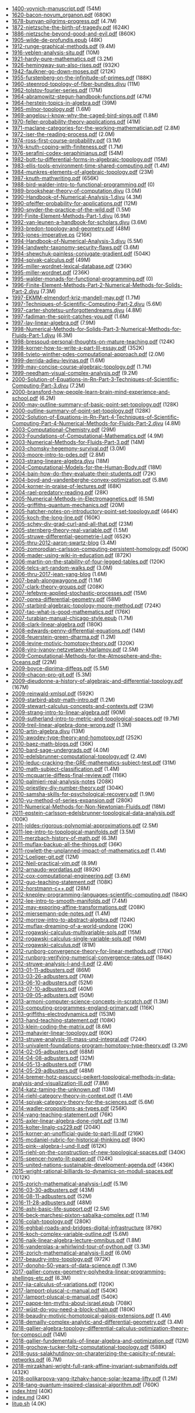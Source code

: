 - [1400-voynich-manuscript.pdf](/lit/1400-voynich-manuscript.pdf) (54M)
- [1620-bacon-novum_organon.pdf](/lit/1620-bacon-novum_organon.pdf) (680K)
- [1678-bunyan-pilgrims-progress.pdf](/lit/1678-bunyan-pilgrims-progress.pdf) (4.7M)
- [1872-nietzsche-the-birth-of-tragedy.pdf](/lit/1872-nietzsche-the-birth-of-tragedy.pdf) (624K)
- [1886-nietzsche-beyond-good-and-evil.pdf](/lit/1886-nietzsche-beyond-good-and-evil.pdf) (860K)
- [1905-wilde-de-profundis.epub](/lit/1905-wilde-de-profundis.epub) (48K)
- [1912-runge-graphical-methods.pdf](/lit/1912-runge-graphical-methods.pdf) (9.4M)
- [1916-veblen-analysis-situ.pdf](/lit/1916-veblen-analysis-situ.pdf) (10M)
- [1921-hardy-pure-mathematics.pdf](/lit/1921-hardy-pure-mathematics.pdf) (3.2M)
- [1926-hemingway-sun-also-rises.pdf](/lit/1926-hemingway-sun-also-rises.pdf) (932K)
- [1942-faulkner-go-down-moses.pdf](/lit/1942-faulkner-go-down-moses.pdf) (212K)
- [1955-furstenberg-on-the-infinitude-of-primes.pdf](/lit/1955-furstenberg-on-the-infinitude-of-primes.pdf) (188K)
- [1960-steenrod-topology-of-fiber-bundles.djvu](/lit/1960-steenrod-topology-of-fiber-bundles.djvu) (11M)
- [1962-tolstov-fourier-series.pdf](/lit/1962-tolstov-fourier-series.pdf) (17M)
- [1964-abramowitz-stegun-handbook-functions.pdf](/lit/1964-abramowitz-stegun-handbook-functions.pdf) (47M)
- [1964-herstein-topics-in-algebra.pdf](/lit/1964-herstein-topics-in-algebra.pdf) (39M)
- [1965-milnor-topology.pdf](/lit/1965-milnor-topology.pdf) (1.6M)
- [1969-angelou-i-know-why-the-caged-bird-sings.pdf](/lit/1969-angelou-i-know-why-the-caged-bird-sings.pdf) (1.8M)
- [1970-feller-probability-theory-applications.pdf](/lit/1970-feller-probability-theory-applications.pdf) (41M)
- [1971-maclane-categories-for-the-working-mathematician.pdf](/lit/1971-maclane-categories-for-the-working-mathematician.pdf) (2.8M)
- [1972-iser-the-reading-process.pdf](/lit/1972-iser-the-reading-process.pdf) (2.0M)
- [1974-ross-first-course-probability.pdf](/lit/1974-ross-first-course-probability.pdf) (3.1M)
- [1976-knuth-coping-with-finiteness.pdf](/lit/1976-knuth-coping-with-finiteness.pdf) (1.7M)
- [1976-serafini-codex-seraphinianus.pdf](/lit/1976-serafini-codex-seraphinianus.pdf) (54M)
- [1982-bott-tu-differential-forms-in-algebraic-topology.pdf](/lit/1982-bott-tu-differential-forms-in-algebraic-topology.pdf) (15M)
- [1983-ellis-tools-environment-time-shared-computing.pdf](/lit/1983-ellis-tools-environment-time-shared-computing.pdf) (1.4M)
- [1984-munkres-elements-of-algebraic-topology.pdf](/lit/1984-munkres-elements-of-algebraic-topology.pdf) (23M)
- [1987-knuth-mathwriting.pdf](/lit/1987-knuth-mathwriting.pdf) (656K)
- [1988-bird-walder-intro-to-functional-programming.pdf](/lit/1988-bird-walder-intro-to-functional-programming.pdf) (0)
- [1989-brookshear-theory-of-computation.djvu](/lit/1989-brookshear-theory-of-computation.djvu) (3.0M)
- [1990-Handbook-of-Numerical-Analysis-1.djvu](/lit/1990-Handbook-of-Numerical-Analysis-1.djvu) (4.3M)
- [1990-pfeiffer-probability-for-applications.pdf](/lit/1990-pfeiffer-probability-for-applications.pdf) (12M)
- [1990-snyder-the-practice-of-the-wild.pdf](/lit/1990-snyder-the-practice-of-the-wild.pdf) (1.5M)
- [1991-Finite-Element-Methods-Part-1.djvu](/lit/1991-Finite-Element-Methods-Part-1.djvu) (6.9M)
- [1992-van-leunen-a-handbook-for-scholars.djvu](/lit/1992-van-leunen-a-handbook-for-scholars.djvu) (3.6M)
- [1993-bredon-topology-and-geometry.pdf](/lit/1993-bredon-topology-and-geometry.pdf) (48M)
- [1993-jones-imperative.ps](/lit/1993-jones-imperative.ps) (216K)
- [1994-Handbook-of-Numerical-Analysis-3.djvu](/lit/1994-Handbook-of-Numerical-Analysis-3.djvu) (5.5M)
- [1994-landwehr-taxonomy-security-flaws.pdf](/lit/1994-landwehr-taxonomy-security-flaws.pdf) (3.6M)
- [1994-shewchuk-painless-conjugate-gradient.pdf](/lit/1994-shewchuk-painless-conjugate-gradient.pdf) (504K)
- [1994-spivak-calculus.pdf](/lit/1994-spivak-calculus.pdf) (49M)
- [1995-miller-wordnet-lexical-database.pdf](/lit/1995-miller-wordnet-lexical-database.pdf) (236K)
- [1995-miller-wordnet.pdf](/lit/1995-miller-wordnet.pdf) (236K)
- [1995-walder-monads-for-functional-programming.pdf](/lit/1995-walder-monads-for-functional-programming.pdf) (0)
- [1996-Finite-Element-Methods-Part-2-Numerical-Methods-for-Solids-Part-2.djvu](/lit/1996-Finite-Element-Methods-Part-2-Numerical-Methods-for-Solids-Part-2.djvu) (7.3M)
- [1997-EKMM-elmendorf-kriz-mandell-may.pdf](/lit/1997-EKMM-elmendorf-kriz-mandell-may.pdf) (1.7M)
- [1997-Techniques-of-Scientific-Computing-Part-2.djvu](/lit/1997-Techniques-of-Scientific-Computing-Part-2.djvu) (5.6M)
- [1997-carter-shotetsu-unforgottendreams.djvu](/lit/1997-carter-shotetsu-unforgottendreams.djvu) (4.8M)
- [1997-fadiman-the-spirit-catches-you.pdf](/lit/1997-fadiman-the-spirit-catches-you.pdf) (1.6M)
- [1997-lay-linear-algebra.pdf](/lit/1997-lay-linear-algebra.pdf) (7.9M)
- [1998-Numerical-Methods-for-Solids-Part-3-Numerical-Methods-for-Fluids-Part-1.djvu](/lit/1998-Numerical-Methods-for-Solids-Part-3-Numerical-Methods-for-Fluids-Part-1.djvu) (6.3M)
- [1998-bressoud-personal-thoughts-on-mature-teaching.pdf](/lit/1998-bressoud-personal-thoughts-on-mature-teaching.pdf) (124K)
- [1998-korner-how-to-write-a-part-III-essay.pdf](/lit/1998-korner-how-to-write-a-part-III-essay.pdf) (352K)
- [1998-tvieto-winther-pdes-computational-approach.pdf](/lit/1998-tvieto-winther-pdes-computational-approach.pdf) (2.0M)
- [1999-derrida-adieu-levinas.pdf](/lit/1999-derrida-adieu-levinas.pdf) (1.6M)
- [1999-may-concise-course-algebraic-topology.pdf](/lit/1999-may-concise-course-algebraic-topology.pdf) (1.7M)
- [1999-needham-visual-complex-analysis.pdf](/lit/1999-needham-visual-complex-analysis.pdf) (9.2M)
- [2000-Solution-of-Equations-in-Rn-Part-3-Techniques-of-Scientific-Computing-Part-3.djvu](/lit/2000-Solution-of-Equations-in-Rn-Part-3-Techniques-of-Scientific-Computing-Part-3.djvu) (7.2M)
- [2000-bransford-how-people-learn-brain-mind-experience-and-school.pdf](/lit/2000-bransford-how-people-learn-brain-mind-experience-and-school.pdf) (6.2M)
- [2000-may-outline-summary-of-basic-point-set-topology.pdf](/lit/2000-may-outline-summary-of-basic-point-set-topology.pdf) (128K)
- [2000-outline-summary-of-point-set-topology.pdf](/lit/2000-outline-summary-of-point-set-topology.pdf) (128K)
- [2002-Solution-of-Equations-in-Rn-Part-4-Techniques-of-Scientific-Computing-Part-4-Numerical-Methods-for-Fluids-Part-2.djvu](/lit/2002-Solution-of-Equations-in-Rn-Part-4-Techniques-of-Scientific-Computing-Part-4-Numerical-Methods-for-Fluids-Part-2.djvu) (4.8M)
- [2003-Computational-Chemistry.pdf](/lit/2003-Computational-Chemistry.pdf) (29M)
- [2003-Foundations-of-Computational-Mathematics.pdf](/lit/2003-Foundations-of-Computational-Mathematics.pdf) (4.9M)
- [2003-Numerical-Methods-for-Fluids-Part-3.pdf](/lit/2003-Numerical-Methods-for-Fluids-Part-3.pdf) (14M)
- [2003-chomsky-hegemony-survival.pdf](/lit/2003-chomsky-hegemony-survival.pdf) (3.0M)
- [2003-moore-intro-to-pdes.pdf](/lit/2003-moore-intro-to-pdes.pdf) (2.8M)
- [2003-strang-lineare-algebra.djvu](/lit/2003-strang-lineare-algebra.djvu) (18M)
- [2004-Computational-Models-for-the-Human-Body.pdf](/lit/2004-Computational-Models-for-the-Human-Body.pdf) (18M)
- [2004-bain-how-do-they-evaluate-their-students.pdf](/lit/2004-bain-how-do-they-evaluate-their-students.pdf) (72K)
- [2004-boyd-and-vandenberghe-convex-optimization.pdf](/lit/2004-boyd-and-vandenberghe-convex-optimization.pdf) (5.8M)
- [2004-korner-in-praise-of-lectures.pdf](/lit/2004-korner-in-praise-of-lectures.pdf) (68K)
- [2004-rael-predatory-reading.pdf](/lit/2004-rael-predatory-reading.pdf) (28K)
- [2005-Numerical-Methods-in-Electromagnetics.pdf](/lit/2005-Numerical-Methods-in-Electromagnetics.pdf) (6.5M)
- [2005-griffiths-quantum-mechanics.pdf](/lit/2005-griffiths-quantum-mechanics.pdf) (20M)
- [2005-hatcher-notes-on-introductory-point-set-topology.pdf](/lit/2005-hatcher-notes-on-introductory-point-set-topology.pdf) (464K)
- [2005-koch-the-long-line.pdf](/lit/2005-koch-the-long-line.pdf) (160K)
- [2005-schey-div-grad-curl-and-all-that.pdf](/lit/2005-schey-div-grad-curl-and-all-that.pdf) (23M)
- [2005-sternberg-theory-real-variable.pdf](/lit/2005-sternberg-theory-real-variable.pdf) (1.5M)
- [2005-struwe-differential-geometrie-I.pdf](/lit/2005-struwe-differential-geometrie-I.pdf) (652K)
- [2005-thru-2012-aaron-swartz-blog](/lit/2005-thru-2012-aaron-swartz-blog) (3.4M)
- [2005-zomorodian-carlsson-computing-persistent-homology.pdf](/lit/2005-zomorodian-carlsson-computing-persistent-homology.pdf) (500K)
- [2006-mader-using-wiki-in-education.pdf](/lit/2006-mader-using-wiki-in-education.pdf) (872K)
- [2006-martin-on-the-stability-of-four-legged-tables.pdf](/lit/2006-martin-on-the-stability-of-four-legged-tables.pdf) (120K)
- [2006-telcs-art-random-walks.pdf](/lit/2006-telcs-art-random-walks.pdf) (3.0M)
- [2006-thru-2017-jean-yang-blog](/lit/2006-thru-2017-jean-yang-blog) (1.6M)
- [2007-beah-alongwaygone.pdf](/lit/2007-beah-alongwaygone.pdf) (1.1M)
- [2007-clark-theory-groups.pdf](/lit/2007-clark-theory-groups.pdf) (208K)
- [2007-lefebvre-applied-stochastic-processes.pdf](/lit/2007-lefebvre-applied-stochastic-processes.pdf) (15M)
- [2007-oprea-differential-geometry.pdf](/lit/2007-oprea-differential-geometry.pdf) (58M)
- [2007-starbird-algebraic-topology-moore-method.pdf](/lit/2007-starbird-algebraic-topology-moore-method.pdf) (724K)
- [2007-tao-what-is-good-mathematics.pdf](/lit/2007-tao-what-is-good-mathematics.pdf) (176K)
- [2007-turabian-manual-chicago-style.epub](/lit/2007-turabian-manual-chicago-style.epub) (1.7M)
- [2008-clark-linear-algebra.pdf](/lit/2008-clark-linear-algebra.pdf) (180K)
- [2008-edwards-penny-differential-equations.pdf](/lit/2008-edwards-penny-differential-equations.pdf) (14M)
- [2008-feuerstein-green-dharma.pdf](/lit/2008-feuerstein-green-dharma.pdf) (1.2M)
- [2008-levine-motivic-homotopy-theory.pdf](/lit/2008-levine-motivic-homotopy-theory.pdf) (320K)
- [2008-yiro-ivanov-netzvetaev-kharlamov.pdf](/lit/2008-yiro-ivanov-netzvetaev-kharlamov.pdf) (2.5M)
- [2009-Computational-Methods-for-the-Atmosphere-and-the-Oceans.pdf](/lit/2009-Computational-Methods-for-the-Atmosphere-and-the-Oceans.pdf) (22M)
- [2009-boyce-diprima-diffeqs.pdf](/lit/2009-boyce-diprima-diffeqs.pdf) (5.5M)
- [2009-chacon-pro-git.pdf](/lit/2009-chacon-pro-git.pdf) (5.3M)
- [2009-dieudonne-a-history-of-algebraic-and-differential-topology.pdf](/lit/2009-dieudonne-a-history-of-algebraic-and-differential-topology.pdf) (167M)
- [2009-reinwald-xmlsql.pdf](/lit/2009-reinwald-xmlsql.pdf) (592K)
- [2009-starbird-abstr-math-intro.pdf](/lit/2009-starbird-abstr-math-intro.pdf) (1.2M)
- [2009-stewart-calculus-concepts-and-contexts.pdf](/lit/2009-stewart-calculus-concepts-and-contexts.pdf) (23M)
- [2009-strang-intro-to-linear-algebra.pdf](/lit/2009-strang-intro-to-linear-algebra.pdf) (90M)
- [2009-sutherland-intro-to-metric-and-topological-spaces.pdf](/lit/2009-sutherland-intro-to-metric-and-topological-spaces.pdf) (9.7M)
- [2009-treil-linear-algebra-done-wrong.pdf](/lit/2009-treil-linear-algebra-done-wrong.pdf) (1.3M)
- [2010-artin-algebra.djvu](/lit/2010-artin-algebra.djvu) (13M)
- [2010-awodey-type-theory-and-homotopy.pdf](/lit/2010-awodey-type-theory-and-homotopy.pdf) (252K)
- [2010-baez-math-blogs.pdf](/lit/2010-baez-math-blogs.pdf) (36K)
- [2010-bard-sage-undergrads.pdf](/lit/2010-bard-sage-undergrads.pdf) (4.0M)
- [2010-edelsbrunner-computational-topology.pdf](/lit/2010-edelsbrunner-computational-topology.pdf) (2.4M)
- [2010-leduc-cracking-the-GRE-mathematics-subject-test.pdf](/lit/2010-leduc-cracking-the-GRE-mathematics-subject-test.pdf) (31M)
- [2010-math-subject-classification.pdf](/lit/2010-math-subject-classification.pdf) (1.4M)
- [2010-mcquarrie-diffeqs-final-review.pdf](/lit/2010-mcquarrie-diffeqs-final-review.pdf) (116K)
- [2010-palmieri-real-analysis-notes](/lit/2010-palmieri-real-analysis-notes) (208K)
- [2010-priestley-diy-number-theory.pdf](/lit/2010-priestley-diy-number-theory.pdf) (304K)
- [2010-samsha-skills-for-psychological-recovery.pdf](/lit/2010-samsha-skills-for-psychological-recovery.pdf) (1.9M)
- [2010-yu-method-of-series-expansion.pdf](/lit/2010-yu-method-of-series-expansion.pdf) (280K)
- [2011-Numerical-Methods-for-Non-Newtonian-Fluids.pdf](/lit/2011-Numerical-Methods-for-Non-Newtonian-Fluids.pdf) (18M)
- [2011-epstein-carlsson-edelsbrunner-topological-data-analysis.pdf](/lit/2011-epstein-carlsson-edelsbrunner-topological-data-analysis.pdf) (100K)
- [2011-joldes-rigorous-polynomial-approximations.pdf](/lit/2011-joldes-rigorous-polynomial-approximations.pdf) (2.5M)
- [2011-lee-intro-to-topological-manifolds.pdf](/lit/2011-lee-intro-to-topological-manifolds.pdf) (3.5M)
- [2011-merzbach-history-of-math.pdf](/lit/2011-merzbach-history-of-math.pdf) (6.3M)
- [2011-muflax-backup-all-the-things.pdf](/lit/2011-muflax-backup-all-the-things.pdf) (36K)
- [2011-rowlett-the-unplanned-impact-of-mathematics.pdf](/lit/2011-rowlett-the-unplanned-impact-of-mathematics.pdf) (1.4M)
- [2012-Loeliger-git.pdf](/lit/2012-Loeliger-git.pdf) (12M)
- [2012-Neil-practical-vim.pdf](/lit/2012-Neil-practical-vim.pdf) (8.9M)
- [2012-arnaudo-wordatlas.pdf](/lit/2012-arnaudo-wordatlas.pdf) (892K)
- [2012-cox-computational-engineering.pdf](/lit/2012-cox-computational-engineering.pdf) (3.6M)
- [2012-guo-teaching-statement.pdf](/lit/2012-guo-teaching-statement.pdf) (108K)
- [2012-horstmann-c++.pdf](/lit/2012-horstmann-c++.pdf) (28M)
- [2012-knepley-programming-languages-scientific-computing.pdf](/lit/2012-knepley-programming-languages-scientific-computing.pdf) (184K)
- [2012-lee-intro-to-smooth-manifolds.pdf](/lit/2012-lee-intro-to-smooth-manifolds.pdf) (7.4M)
- [2012-may-exporing-affine-transformations.pdf](/lit/2012-may-exporing-affine-transformations.pdf) (208K)
- [2012-miersemann-pde-notes.pdf](/lit/2012-miersemann-pde-notes.pdf) (1.4M)
- [2012-morrow-intro-to-abstract-algebra.pdf](/lit/2012-morrow-intro-to-abstract-algebra.pdf) (124K)
- [2012-muflax-dreaming-of-a-world-undone](/lit/2012-muflax-dreaming-of-a-world-undone) (20K)
- [2012-rogawski-calculus-multivariable-sols.pdf](/lit/2012-rogawski-calculus-multivariable-sols.pdf) (15M)
- [2012-rogawski-calculus-single-variable-sols.pdf](/lit/2012-rogawski-calculus-single-variable-sols.pdf) (16M)
- [2012-rogawski-calculus.pdf](/lit/2012-rogawski-calculus.pdf) (81M)
- [2012-runborg-convergence-theory-for-linear-methods.pdf](/lit/2012-runborg-convergence-theory-for-linear-methods.pdf) (176K)
- [2012-runborg-verifying-numerical-convergence-rates.pdf](/lit/2012-runborg-verifying-numerical-convergence-rates.pdf) (184K)
- [2012-struwe-analysis-I-and-II.pdf](/lit/2012-struwe-analysis-I-and-II.pdf) (2.4M)
- [2013-01-11-adbusters.pdf](/lit/2013-01-11-adbusters.pdf) (86M)
- [2013-03-26-adbusters.pdf](/lit/2013-03-26-adbusters.pdf) (76M)
- [2013-06-10-adbusters.pdf](/lit/2013-06-10-adbusters.pdf) (52M)
- [2013-07-10-adbusters.pdf](/lit/2013-07-10-adbusters.pdf) (40M)
- [2013-09-05-adbusters.pdf](/lit/2013-09-05-adbusters.pdf) (50M)
- [2013-armoni-computer-science-concepts-in-scratch.pdf](/lit/2013-armoni-computer-science-concepts-in-scratch.pdf) (1.3M)
- [2013-computing-programmes-england-primary.pdf](/lit/2013-computing-programmes-england-primary.pdf) (116K)
- [2013-griffiths-electrodynamics.pdf](/lit/2013-griffiths-electrodynamics.pdf) (153M)
- [2013-hand-teaching-statement.pdf](/lit/2013-hand-teaching-statement.pdf) (108K)
- [2013-klein-coding-the-matrix.pdf](/lit/2013-klein-coding-the-matrix.pdf) (8.6M)
- [2013-mahavier-linear-topology.pdf](/lit/2013-mahavier-linear-topology.pdf) (60K)
- [2013-struwe-analysis-III-mass-und-integral.pdf](/lit/2013-struwe-analysis-III-mass-und-integral.pdf) (724K)
- [2013-univalent-foundations-program-homotopy-type-theory.pdf](/lit/2013-univalent-foundations-program-homotopy-type-theory.pdf) (3.2M)
- [2014-02-05-adbusters.pdf](/lit/2014-02-05-adbusters.pdf) (68M)
- [2014-04-08-adbusters.pdf](/lit/2014-04-08-adbusters.pdf) (32M)
- [2014-05-13-adbusters.pdf](/lit/2014-05-13-adbusters.pdf) (71M)
- [2014-05-29-adbusters.pdf](/lit/2014-05-29-adbusters.pdf) (48M)
- [2014-bremer-hotz-pascucci-peikert-topological-methods-in-data-analysis-and-visualization-III.pdf](/lit/2014-bremer-hotz-pascucci-peikert-topological-methods-in-data-analysis-and-visualization-III.pdf) (7.8M)
- [2014-katz-taming-the-unknown.pdf](/lit/2014-katz-taming-the-unknown.pdf) (13M)
- [2014-riehl-category-theory-in-context.pdf](/lit/2014-riehl-category-theory-in-context.pdf) (1.4M)
- [2014-spivak-category-theory-for-the-sciences.pdf](/lit/2014-spivak-category-theory-for-the-sciences.pdf) (5.6M)
- [2014-wadler-propositions-as-types.pdf](/lit/2014-wadler-propositions-as-types.pdf) (256K)
- [2014-yang-teaching-statement.pdf](/lit/2014-yang-teaching-statement.pdf) (76K)
- [2015-axler-linear-algebra-done-right.pdf](/lit/2015-axler-linear-algebra-done-right.pdf) (3.1M)
- [2015-kolter-linalg-cs229.pdf](/lit/2015-kolter-linalg-cs229.pdf) (204K)
- [2015-korner-an-unofficial-guide-to-part-III.pdf](/lit/2015-korner-an-unofficial-guide-to-part-III.pdf) (216K)
- [2015-mcdaniel-rubric-for-historical-thinking.pdf](/lit/2015-mcdaniel-rubric-for-historical-thinking.pdf) (80K)
- [2015-pink--algebra-I-und-II.pdf](/lit/2015-pink--algebra-I-und-II.pdf) (612K)
- [2015-riehl-on-the-construction-of-new-topological-spaces.pdf](/lit/2015-riehl-on-the-construction-of-new-topological-spaces.pdf) (340K)
- [2015-spencer-howto-lit-paper.pdf](/lit/2015-spencer-howto-lit-paper.pdf) (124K)
- [2015-united-nations-sustainable-development-agenda.pdf](/lit/2015-united-nations-sustainable-development-agenda.pdf) (436K)
- [2015-wright-rational-billiards-to-dynamics-on-moduli-spaces.pdf](/lit/2015-wright-rational-billiards-to-dynamics-on-moduli-spaces.pdf) (1012K)
- [2015-zorich-mathematical-analysis-I.pdf](/lit/2015-zorich-mathematical-analysis-I.pdf) (5.1M)
- [2016-03-30-adbusters.pdf](/lit/2016-03-30-adbusters.pdf) (43M)
- [2016-08-11-adbusters.pdf](/lit/2016-08-11-adbusters.pdf) (52M)
- [2016-11-28-adbusters.pdf](/lit/2016-11-28-adbusters.pdf) (48M)
- [2016-ashi-basic-life-support.pdf](/lit/2016-ashi-basic-life-support.pdf) (2.5M)
- [2016-beck-marchesi-pixton-sabalka-complex.pdf](/lit/2016-beck-marchesi-pixton-sabalka-complex.pdf) (1.1M)
- [2016-colah-topology.pdf](/lit/2016-colah-topology.pdf) (280K)
- [2016-eghbal-roads-and-bridges-digital-infrastructure](/lit/2016-eghbal-roads-and-bridges-digital-infrastructure) (876K)
- [2016-koch-complex-variable-outline.pdf](/lit/2016-koch-complex-variable-outline.pdf) (5.6M)
- [2016-naik-linear-algebra-lecture-omnibus.pdf](/lit/2016-naik-linear-algebra-lecture-omnibus.pdf) (1.8M)
- [2016-vanderplas-a-whirlwind-tour-of-python.pdf](/lit/2016-vanderplas-a-whirlwind-tour-of-python.pdf) (3.3M)
- [2016-zorich-mathematical-analysis-II.pdf](/lit/2016-zorich-mathematical-analysis-II.pdf) (6.0M)
- [2017-beaudry-intro-topology.pdf](/lit/2017-beaudry-intro-topology.pdf) (972K)
- [2017-donoho-50-years-of-data-science.pdf](/lit/2017-donoho-50-years-of-data-science.pdf) (1.3M)
- [2017-gallier-convex-geometry-polyhedra-linear-programming-shellings-etc.pdf](/lit/2017-gallier-convex-geometry-polyhedra-linear-programming-shellings-etc.pdf) (6.3M)
- [2017-jia-calculus-of-variations.pdf](/lit/2017-jia-calculus-of-variations.pdf) (120K)
- [2017-lamport-pluscal-c-manual.pdf](/lit/2017-lamport-pluscal-c-manual.pdf) (540K)
- [2017-lamport-pluscal-p-manual.pdf](/lit/2017-lamport-pluscal-p-manual.pdf) (540K)
- [2017-pappe-ten-myths-about-israel.epub](/lit/2017-pappe-ten-myths-about-israel.epub) (708K)
- [2017-wüst-do-you-need-a-block-chain.pdf](/lit/2017-wüst-do-you-need-a-block-chain.pdf) (180K)
- [2018-beaudry-motivic-homotopical-galois-extensions.pdf](/lit/2018-beaudry-motivic-homotopical-galois-extensions.pdf) (1.4M)
- [2018-demailly-complex-analytic-and-differential-geometry.pdf](/lit/2018-demailly-complex-analytic-and-differential-geometry.pdf) (3.4M)
- [2018-gallier-algebra-topology-differential-calculus-optimization-theory-for-compsci.pdf](/lit/2018-gallier-algebra-topology-differential-calculus-optimization-theory-for-compsci.pdf) (14M)
- [2018-gallier-fundementals-of-linear-algebra-and-optimization.pdf](/lit/2018-gallier-fundementals-of-linear-algebra-and-optimization.pdf) (12M)
- [2018-grochow-tucker-foltz-computational-topology.pdf](/lit/2018-grochow-tucker-foltz-computational-topology.pdf) (588K)
- [2018-guss-salakhutdinov-on-charaterizing-the-capicity-of-neural-networks.pdf](/lit/2018-guss-salakhutdinov-on-charaterizing-the-capicity-of-neural-networks.pdf) (6.7M)
- [2018-mirzakhani-wright-full-rank-affine-invariant-submanifolds.pdf](/lit/2018-mirzakhani-wright-full-rank-affine-invariant-submanifolds.pdf) (432K)
- [2018-polikarpova-yang-itzhaky-hance-solar-lezama-lifty.pdf](/lit/2018-polikarpova-yang-itzhaky-hance-solar-lezama-lifty.pdf) (1.2M)
- [2018-tang-quantum-inspired-classical-algorithm.pdf](/lit/2018-tang-quantum-inspired-classical-algorithm.pdf) (760K)
- [index.html](/lit/index.html) (40K)
- [index.md](/lit/index.md) (24K)
- [litup.sh](/lit/litup.sh) (4.0K)

